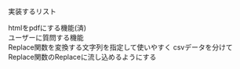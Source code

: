 実装するリスト  

htmlをpdfにする機能(済)  
ユーザーに質問する機能  
Replace関数を変換する文字列を指定して使いやすく
csvデータを分けてReplace関数のReplaceに流し込めるようにする  
